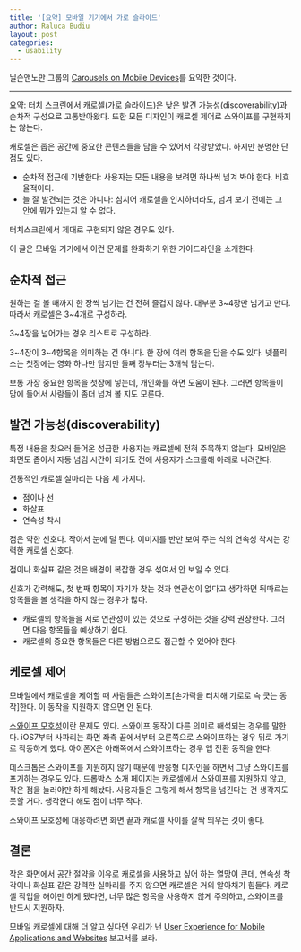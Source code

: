 ```yaml
---
title: '[요약] 모바일 기기에서 가로 슬라이드'
author: Raluca Budiu
layout: post
categories: 
  - usability
---
```


닐슨앤노만 그룹의 [Carousels on Mobile Devices](https://www.nngroup.com/articles/mobile-carousels/)를 요약한 것이다. 

---

요약: 터치 스크린에서 캐로셀(가로 슬라이드)은 낮은 발견 가능성(discoverability)과 순차적 구성으로 고통받아왔다. 또한 모든 디자인이 캐로셀 제어로 스와이프를 구현하지는 않는다.

캐로셀은 좁은 공간에 중요한 콘텐츠들을 담을 수 있어서 각광받았다. 하지만 분명한 단점도 있다. 

- 순차적 접근에 기반한다: 사용자는 모든 내용을 보려면 하나씩 넘겨 봐야 한다. 비효율적이다.
- 늘 잘 발견되는 것은 아니다: 심지어 캐로셀을 인지하더라도, 넘겨 보기 전에는 그 안에 뭐가 있는지 알 수 없다.

터치스크린에서 제대로 구현되지 않은 경우도 있다. 

이 글은 모바일 기기에서 이런 문제를 완화하기 위한 가이드라인을 소개한다.


## 순차적 접근

원하는 걸 볼 때까지 한 장씩 넘기는 건 전혀 즐겁지 않다. 대부분 3~4장만 넘기고 만다. 따라서 캐로셀은 3~4개로 구성하라.

3~4장을 넘어가는 경우 리스트로 구성하라.

3~4장이 3~4항목을 의미하는 건 아니다. 한 장에 여러 항목을 담을 수도 있다. 넷플릭스는 첫장에는 영화 하나만 담지만 둘째 장부터는 3개씩 담는다.

보통 가장 중요한 항목을 첫장에 넣는데, 개인화를 하면 도움이 된다. 그러면 항목들이 맘에 들어서 사람들이 좀더 넘겨 볼 지도 모른다.


## 발견 가능성(discoverability)

특정 내용을 찾으러 들어온 성급한 사용자는 캐로셀에 전혀 주목하지 않는다. 모바일은 화면도 좁아서 자동 넘김 시간이 되기도 전에 사용자가 스크롤해 아래로 내려간다.

전통적인 캐로셀 실마리는 다음 세 가지다.

- 점이나 선
- 화살표
- 연속성 착시

점은 약한 신호다. 작아서 눈에 덜 띈다. 이미지를 반만 보여 주는 식의 연속성 착시는 강력한 캐로셀 신호다. 

점이나 화살표 같은 것은 배경이 복잡한 경우 섞여서 안 보일 수 있다.

신호가 강력해도, 첫 번째 항목이 자기가 찾는 것과 연관성이 없다고 생각하면 뒤따르는 항목들을 볼 생각을 하지 않는 경우가 많다.

- 캐로셀의 항목들을 서로 연관성이 있는 것으로 구성하는 것을 강력 권장한다. 그러면 다음 항목들을 예상하기 쉽다.
- 캐로셀의 중요한 항목들은 다른 방법으로도 접근할 수 있어야 한다.


## 케로셀 제어

모바일에서 캐로셀을 제어할 때 사람들은 스와이프\[손가락을 터치해 가로로 슥 긋는 동작]한다. 이 동작을 지원하지 않으면 안 된다.

[스와이프 모호성](https://www.nngroup.com/articles/ipad-usability-year-one/)이란 문제도 있다. 스와이프 동작이 다른 의미로 해석되는 경우를 말한다. iOS7부터 사파리는 화면 좌측 끝에서부터 오른쪽으로 스와이프하는 경우 뒤로 가기로 작동하게 했다. 아이폰X은 아래쪽에서 스와이프하는 경우 앱 전환 동작을 한다.

데스크톱은 스와이프를 지원하지 않기 때문에 반응형 디자인을 하면서 그냥 스와이프를 포기하는 경우도 있다. 드롭박스 소개 페이지는 캐로셀에서 스와이프를 지원하지 않고, 작은 점을 눌러야만 하게 해놨다. 사용자들은 그렇게 해서 항목을 넘긴다는 건 생각지도 못할 거다. 생각한다 해도 점이 너무 작다.

스와이프 모호성에 대응하려면 화면 끝과 캐로셀 사이를 살짝 띄우는 것이 좋다. 


## 결론

작은 화면에서 공간 절약을 이유로 캐로셀을 사용하고 싶어 하는 열망이 큰데, 연속성 착각이나 화살표 같은 강력한 실마리를 주지 않으면 캐로셀은 거의 알아채기 힘들다. 캐로셀 작업을 해야만 하게 됐다면, 너무 많은 항목을 사용하지 않게 주의하고, 스와이프를 반드시 지원하자.

모바일 캐로셀에 대해 더 알고 싶다면 우리가 낸 [User Experience for Mobile Applications and Websites](https://www.nngroup.com/reports/mobile-website-and-application-usability/) 보고서를 보라.







